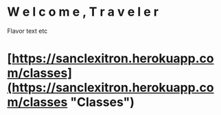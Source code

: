 <!-- TITLE: LEXITRON™ Home Screen -->
<!-- SUBTITLE: LEXITRON™, your digital guide to Magnos -->

# W e l c o m e , T r a v e l e r
Flavor text etc


# [https://sanclexitron.herokuapp.com/classes](https://sanclexitron.herokuapp.com/classes "Classes")